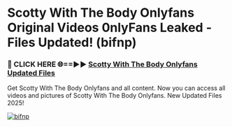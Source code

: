# Scotty With The Body Onlyfans Original Videos 0nlyFans Leaked - Files Updated! (bifnp)

<h3>🔴 CLICK HERE 🌐==►► <a href="https://tinyurl.com/2jnfzry5" rel="nofollow">Scotty With The Body Onlyfans Updated Files</a></h3>

Get Scotty With The Body Onlyfans and all content. Now you can access all videos and pictures of Scotty With The Body Onlyfans. New Updated Files 2025!

[![bifnp](https://i.imgur.com/GyGTBgg.gif)](https://tinyurl.com/2jnfzry5)
